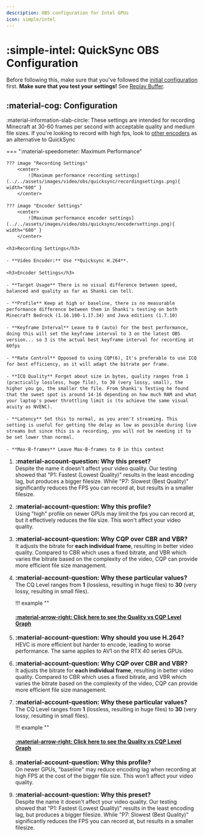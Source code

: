 ```yaml
---
description: OBS configuration for Intel GPUs
icon: simple/intel
---
```


<div class="annotate" markdown>

# :simple-intel: QuickSync OBS Configuration

Before following this, make sure that you've followed the [initial configuration](index.md) first. **Make sure that you test your settings!** See [Replay Buffer](index.md#replay-buffer).

## :material-cog: Configuration
:material-information-slab-circle: These settings are intended for recording Minecraft at 30-60 frames per second with acceptable quality and medium file sizes. If you're looking to record with high fps, look to [other encoders](#index.md#where-to-go-from-here) as an alternative to QuickSync

=== ":material-speedometer: Maximum Performance"

    ??? image "Recording Settings"
        <center>
            ![Maximum performance recording settings](../../assets/images/video/obs/quicksync/recordingsettings.png){ width="600" }
        </center>

    ??? image "Encoder Settings"
        <center>
            ![Maximum performance encoder settings](../../assets/images/video/obs/quicksync/encodersettings.png){ width="600" }
        </center>

    <h3>Recording Settings</h3>

    - **Video Encoder:** Use **Quicksync H.264**. 

    <h3>Encoder Settings</h3>

    - **Target Usage** There is no visual difference between speed, balanced and quality as far as Shanki can tell.

    - **Profile** Keep at high or baseline, there is no measurable performance difference between them in Shanki's testing on both Minecraft Bedrock (1.16.100-1.17.34) and Java editions (1.7.10)

    - **Keyframe Interval** Leave to 0 (auto) for the best performance, doing this will set the keyframe interval to 3 on the latest OBS version... so 3 is the actual best keyframe interval for recording at 60fps

    - **Rate Control** Opposed to using CQP(6), It's preferable to use ICQ for best efficiency, as it will adapt the bitrate per frame.

    - **ICQ Quality** Forget about size in bytes, quality ranges from 1 (practically lossless, huge file), to 30 (very lossy, small), the higher you go, the smaller the file. From Shanki's Testing he found that the sweet spot is around 14-16 depending on how much RAM and what your laptop's power throttling limit is (to achieve the same visual acuity as NVENC). 

    - **Latency** Set this to normal, as you aren't streaming. This setting is useful for getting the delay as low as possible during live streams but since this is a recording, you will not be needing it to be set lower than normal.

    - **Max-B-frames** Leave Max-B-frames to 0 in this context

</div>

<!-- some things are duplicated as seemingly you can't use an annotation twice -->

1. <font size="3">**:material-account-question: Why this preset?**</font>  
Despite the name it doesn't affect your video quality. Our testing showed that "P1: Fastest (Lowest Quality)" results in the least encoding lag, but produces a bigger filesize. While "P7: Slowest (Best Quality)" significantly reduces the FPS you can record at, but results in a smaller filesize.

2. <font size="3">**:material-account-question: Why this profile?**</font>  
Using "high" profile on newer GPUs may limit the fps you can record at, but it effectively reduces the file size. This won't affect your video quality.

3. <font size="3">**:material-account-question: Why CQP over CBR and VBR?**</font>  
It adjusts the bitrate for **each individual frame**, resulting in better video quality. Compared to CBR which uses a fixed bitrate, and VBR which varies the bitrate based on the complexity of the video, CQP can provide more efficient file size management.

4. <font size="3">**:material-account-question: Why these particular values?**</font>  
The CQ Level ranges from **1** (lossless, resulting in huge files) to **30** (very lossy, resulting in small files).  

    !!! example ""
        <h4>[:material-arrow-right: Click here to see the Quality vs CQP Level Graph](../../assets/images/video/obs/nvenc/quality_vs_cqp.png)</h4>

5. <font size="3">**:material-account-question: Why should you use H.264?**</font>  
HEVC is more efficient but harder to encode, leading to worse performance. The same applies to AV1 on the RTX 40 series GPUs.

6. <font size="3">**:material-account-question: Why CQP over CBR and VBR?**</font>  
It adjusts the bitrate for **each individual frame**, resulting in better video quality. Compared to CBR which uses a fixed bitrate, and VBR which varies the bitrate based on the complexity of the video, CQP can provide more efficient file size management.

7. <font size="3">**:material-account-question: Why these particular values?**</font>  
The CQ Level ranges from **1** (lossless, resulting in huge files) to **30** (very lossy, resulting in small files).  

    !!! example ""
        <h4>[:material-arrow-right: Click here to see the Quality vs CQP Level Graph](../../assets/images/video/obs/nvenc/quality_vs_cqp.png)</h4>

8. <font size="3">**:material-account-question: Why this profile?**</font>  
On newer GPUs, "baseline" may reduce encoding lag when recording at high FPS at the cost of the bigger file size. This won't affect your video quality.

9. <font size="3">**:material-account-question: Why this preset?**</font>  
Despite the name it doesn't affect your video quality. Our testing showed that "P1: Fastest (Lowest Quality)" results in the least encoding lag, but produces a bigger filesize. While "P7: Slowest (Best Quality)" significantly reduces the FPS you can record at, but results in a smaller filesize.

